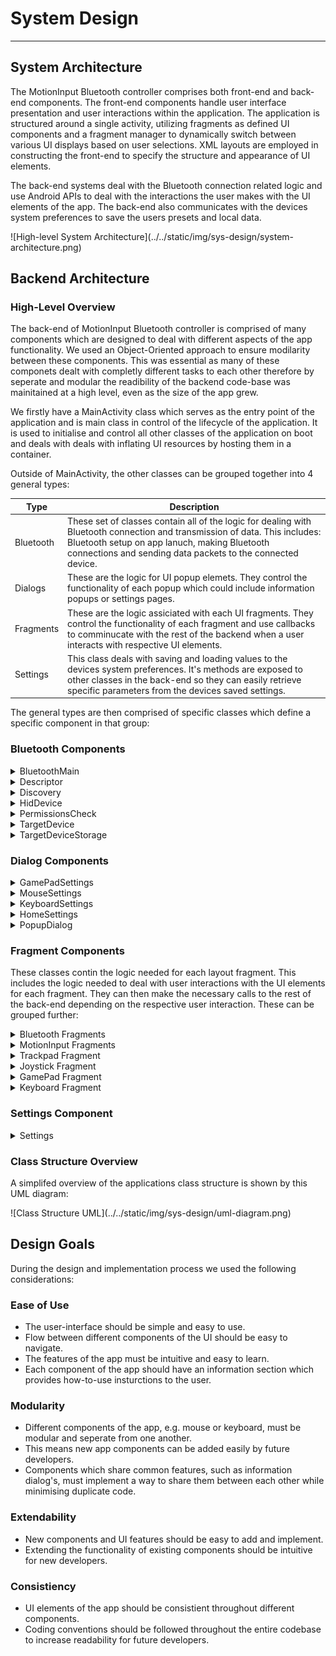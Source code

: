 # System Design

---

## System Architecture

The MotionInput Bluetooth controller comprises both front-end and back-end components. The front-end components handle user interface presentation and user interactions within the application. The application is structured around a single activity, utilizing fragments as defined UI components and a fragment manager to dynamically switch between various UI displays based on user selections. XML layouts are employed in constructing the front-end to specify the structure and appearance of UI elements.

The back-end systems deal with the Bluetooth connection related logic and use Android APIs to deal with the interactions the user makes with the UI elements of the app. The back-end also communicates with the devices system preferences to save the users presets and local data.

<div class="img-center"> ![High-level System Architecture](../../static/img/sys-design/system-architecture.png) </div>

## Backend Architecture

### High-Level Overview

The back-end of MotionInput Bluetooth controller is comprised of many components which are designed to deal with different aspects of the app functionality. We used an Object-Oriented approach to ensure modilarity between these components. This was essential as many of these componets dealt with completly different tasks to each other therefore by seperate and modular the readibility of the backend code-base was mainitained at a high level, even as the size of the app grew.

We firstly have a MainActivity class which serves as the entry point of the application and is main class in control of the lifecycle of the application. It is used to initialise and control all other classes of the application on boot and deals with deals with inflating UI resources by hosting them in a container.

Outside of MainActivity, the other classes can be grouped together into 4 general types:

| Type | Description |
| --- | --- |
| Bluetooth | These set of classes contain all of the logic for dealing with Bluetooth connection and transmission of data. This includes: Bluetooth setup on app lanuch, making Bluetooth connections and sending data packets to the connected device. |
| Dialogs | These are the logic for UI popup elemets. They control the functionality of each popup which could include information popups or settings pages. |
| Fragments | These are the logic assiciated with each UI fragments. They control the functionality of each fragment and use callbacks to comminucate with the rest of the backend when a user interacts with respective UI elements. |
| Settings | This class deals with saving and loading values to the devices system preferences. It's methods are exposed to other classes in the back-end so they can easily retrieve specific parameters from the devices saved settings. |

The general types are then comprised of specific classes which define a specific component in that group:

### Bluetooth Components

<details>
  <summary>BluetoothMain</summary>
  <div>
    <div>
         This is the main controller class for the component. It is instanciated at boot time and subsiquently instancetes the other bluetooth classes during it's setup. Other back-end components only make calls to this classes methods to interact with the Bluetooth component then this class deals with the rest of the specific logic.
    </div>
  </div>
</details>
<details>
  <summary>Descriptor</summary>
  <div>
    <div>
    This class contains the Bluetooth HID descriptor. The descriptor outlines the characteristics of the data packet that is sent to connected devices.
    </div>
  </div>
</details>
<details>
  <summary>Discovery</summary>
  <div>
    <div>
    This class contains the logic needed to scan for nearby Bletooth devices. It looks for nearby devices when enabled then returns their name and MAC address when found using a callback method to update the UI.
    </div>
  </div>
</details>
<details>
  <summary>HidDevice</summary>
  <div>
    <div>
    This class deals with setting up the app and it's bluetooth connection under the Bluetooth HID protocol.
    </div>
  </div>
</details>
<details>
  <summary>PermissionsCheck</summary>
  <div>
    <div>
    This class is used during the setup phase of the application. It is used to check whether the user has the correct permissions enabled for Bluetooth and then prompst the user to enable them accordingly if needed. It is also used to block Bluetooth connections if these permissions are denied.
    </div>
  </div>
</details>
<details>
  <summary>TargetDevice</summary>
  <div>
    <div>
    This class is used to describe a known device the app can connect to. It contains class variables to hold the MAC address and the name of the device.
    </div>
  </div>
</details>
<details>
  <summary>TargetDeviceStorage</summary>
  <div>
    <div>
    This class is used to save and load the list of know remote devices to the apps system preferences. It uses the Jackson JSON serializer to turn a list of TargetDevice objects into a JSON string and vice versa during saving and loading operations.
    </div>
  </div>
</details>

### Dialog Components

<details>
  <summary>GamePadSettings</summary>
  <div>
    <div>
    This class contains the logic used by the Game Pad settings UI dialog to change the Game Pad settings. It interacts with the general settings class to save and load settings changes.
    </div>
  </div>
</details>
<details>
  <summary>MouseSettings</summary>
  <div>
    <div>
    This class contains the logic used by the Mouse settings UI dialog to change the Mouse settings. It interacts with the general settings class to save and load settings changes.
    </div>
  </div>
</details>
<details>
  <summary>KeyboardSettings</summary>
  <div>
    <div>
    This class contains the logic used by the Keyboard settings UI dialog to change the Keyboard settings. It interacts with the general settings class to save and load settings changes.
    </div>
  </div>
</details>
<details>
  <summary>HomeSettings</summary>
  <div>
    <div>
    This class contains the logic used by the Home settings UI dialog to change any other general app settings. It interacts with the general settings class to save and load settings changes.
    </div>
  </div>
</details>
<details>
  <summary>PopupDialog</summary>
  <div>
    <div>
    This class contains the logic needed to display information and user guide popups on the screen. It selects the correct layout depending on which information button the user has pressed.
    </div>
  </div>
</details>

### Fragment Components

These classes contin the logic needed for each layout fragment. This includes the logic needed to deal with user interactions with the UI elements for each fragment. They can then make the necessary calls to the rest of the back-end depending on the respective user interaction. These can be grouped further:

<details>
  <summary>Bluetooth Fragments</summary>
  <div>
    <div>
    These classes contin the logic for searching and adding new devices and connecting to an existing paired device. The classes in this group include:

    - BluetoothFragment
    - AddManualFragment
    - DiaplayPairedDevicesFragment
    - EnablePermissionsFragment
    - ScanResultsFragment
    </div>
  </div>
</details>
<details>
  <summary>MotionInput Fragments</summary>
  <div>
    <div>
    These contain the logic needed to display and interact with necessary UI components needed by the MotionInput for Android implementation. They then interact with the necessary MotionInput code ported from other students projects.
    </div>
  </div>
</details>
<details>
  <summary>Trackpad Fragment</summary>
  <div>
    <div>
    This class contains the logic needed to display the trackpad used for the mouse on the screen and then deal with user interactions. It measures where the user swipes to caluclaute an absolute (X,Y) value for a given movement which can then be translated into a relative mouse movement and sent via the Bluetooth component.
    </div>
  </div>
</details>
<details>
  <summary>Joystick Fragment</summary>
  <div>
    <div>
    This class contains the logic needed to diaplay the joystick used in the GamePad on the screen and deal with user interactions. It deals with updating the UI to animate JoyStick movements on the screen and also calculate relative (X,Y) values depending on the interaction with the user.
    </div>
  </div>
</details>
<details>
  <summary>GamePad Fragment</summary>
  <div>
    <div>
    This class contains the logic to diaplay the GamePad on the screen and deal with user interactions. It uses the JoyStick fragment and buttons on the screen and then communicates with the Bluetooth component respectively.
    </div>
  </div>
</details>
<details>
  <summary>Keyboard Fragment</summary>
  <div>
    <div>
    This class contains the logic to diaplay the devices soft-keyboard such that the user can use all the characters they need in a familiar way. It then interacts with the Bluetooth component depending on what the user types to control the keyboard on the remote device.
    </div>
  </div>
</details>

### Settings Component

<details>
  <summary>Settings</summary>
  <div>
    <div>
    This class defines all the parameters that need to be saved to the devices system preferences. It then provides getter and setter methods that are exposed and used by other classes to save new values or load existing values.
    </div>
  </div>
</details>

### Class Structure Overview

A simplifed overview of the applications class structure is shown by this UML diagram:

<div class="img-center"> ![Class Structure UML](../../static/img/sys-design/uml-diagram.png) </div>

## Design Goals

During the design and implementation process we used the following considerations:

### Ease of Use

- The user-interface should be simple and easy to use.
- Flow between different components of the UI should be easy to navigate.
- The features of the app must be intuitive and easy to learn.
- Each component of the app should have an information section which provides how-to-use insturctions to the user.

### Modularity

- Different components of the app, e.g. mouse or keyboard, must be modular and seperate from one another.
- This means new app components can be added easily by future developers.
- Components which share common features, such as information dialog's, must implement a way to share them between each other while minimising duplicate code. 

### Extendability

- New components and UI features should be easy to add and implement.
- Extending the functionality of existing components should be intuitive for new developers.

### Consistiency

- UI elements of the app should be consistient throughout different components.
- Coding conventions should be followed throughout the entire codebase to increase readability for future developers.